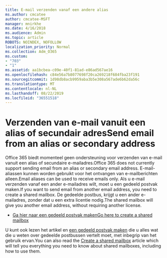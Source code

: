 ```yaml
---
title: E-mail verzenden vanaf een andere alias
ms.author: cmcatee
author: cmcatee-MSFT
manager: mnirkhe
ms.date: 4/16/2018
ms.audience: Admin
ms.topic: article
ROBOTS: NOINDEX, NOFOLLOW
localization_priority: Normal
ms.collection: Adm_O365
ms.custom:
- "703"
- "1"
ms.assetid: aa1bcbea-c09e-40f1-81ad-e86ad567ae16
ms.openlocfilehash: c84e56a7b8077698f20ca269218f684fba23f191
ms.sourcegitcommit: 1d98db8acb9959aba3b5e308a567ade6b62da56c
ms.translationtype: MT
ms.contentlocale: nl-NL
ms.lasthandoff: 08/22/2019
ms.locfileid: "36551518"
---
```

# <a name="send-email-from-an-alias-or-secondary-address"></a><span data-ttu-id="a0ed0-102">Verzenden van e-mail vanuit een alias of secundair adres</span><span class="sxs-lookup"><span data-stu-id="a0ed0-102">Send email from an alias or secondary address</span></span>

<span data-ttu-id="a0ed0-103">Office 365 biedt momenteel geen ondersteuning voor verzenden van e-mail vanuit een alias of secundaire e-mailadres.</span><span class="sxs-lookup"><span data-stu-id="a0ed0-103">Office 365 does not currently support sending email from an alias or secondary email address.</span></span> <span data-ttu-id="a0ed0-104">E-mail-aliassen kunnen worden gebruikt voor het ontvangen van e-mailberichten alleen.</span><span class="sxs-lookup"><span data-stu-id="a0ed0-104">Email aliases can be used to receive emails only.</span></span> <span data-ttu-id="a0ed0-105">Als u e-mail verzenden vanaf een ander e-mailadres wilt, moet u een gedeeld postvak maken.</span><span class="sxs-lookup"><span data-stu-id="a0ed0-105">If you want to send email from another email address, you need to create a shared mailbox.</span></span> <span data-ttu-id="a0ed0-106">De gedeelde postbus, krijgt u een ander e-mailadres, zonder dat u een extra licentie nodig.</span><span class="sxs-lookup"><span data-stu-id="a0ed0-106">The shared mailbox will give you another email address, without requiring another license.</span></span>
  
- [<span data-ttu-id="a0ed0-107">Ga hier naar een gedeeld postvak maken</span><span class="sxs-lookup"><span data-stu-id="a0ed0-107">Go here to create a shared mailbox</span></span>](https://portal.office.com/AdminPortal/Home#/AssistedGuide/addemailoptions)

<span data-ttu-id="a0ed0-108">U kunt ook lezen het artikel en [een gedeeld postvak maken](https://docs.microsoft.com/office365/admin/email/create-a-shared-mailbox) die u alles wat die u weten over gedeelde postbussen vertelt moet, met inbegrip van het gebruik ervan.</span><span class="sxs-lookup"><span data-stu-id="a0ed0-108">You can also read the [Create a shared mailbox](https://docs.microsoft.com/office365/admin/email/create-a-shared-mailbox) article which will tell you everything you need to know about shared mailboxes, including how to use them.</span></span>